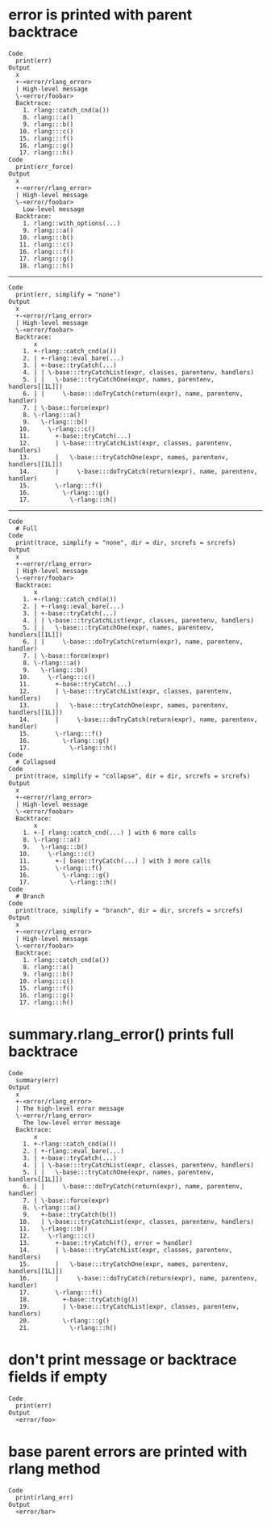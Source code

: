 # error is printed with parent backtrace

    Code
      print(err)
    Output
      x
      +-<error/rlang_error>
      | High-level message
      \-<error/foobar>
      Backtrace:
        1. rlang::catch_cnd(a())
        8. rlang:::a()
        9. rlang:::b()
       10. rlang:::c()
       15. rlang:::f()
       16. rlang:::g()
       17. rlang:::h()
    Code
      print(err_force)
    Output
      x
      +-<error/rlang_error>
      | High-level message
      \-<error/foobar>
        Low-level message
      Backtrace:
        1. rlang::with_options(...)
        9. rlang:::a()
       10. rlang:::b()
       11. rlang:::c()
       16. rlang:::f()
       17. rlang:::g()
       18. rlang:::h()

---

    Code
      print(err, simplify = "none")
    Output
      x
      +-<error/rlang_error>
      | High-level message
      \-<error/foobar>
      Backtrace:
           x
        1. +-rlang::catch_cnd(a())
        2. | +-rlang::eval_bare(...)
        3. | +-base::tryCatch(...)
        4. | | \-base:::tryCatchList(expr, classes, parentenv, handlers)
        5. | |   \-base:::tryCatchOne(expr, names, parentenv, handlers[[1L]])
        6. | |     \-base:::doTryCatch(return(expr), name, parentenv, handler)
        7. | \-base::force(expr)
        8. \-rlang:::a()
        9.   \-rlang:::b()
       10.     \-rlang:::c()
       11.       +-base::tryCatch(...)
       12.       | \-base:::tryCatchList(expr, classes, parentenv, handlers)
       13.       |   \-base:::tryCatchOne(expr, names, parentenv, handlers[[1L]])
       14.       |     \-base:::doTryCatch(return(expr), name, parentenv, handler)
       15.       \-rlang:::f()
       16.         \-rlang:::g()
       17.           \-rlang:::h()

---

    Code
      # Full
    Code
      print(trace, simplify = "none", dir = dir, srcrefs = srcrefs)
    Output
      x
      +-<error/rlang_error>
      | High-level message
      \-<error/foobar>
      Backtrace:
           x
        1. +-rlang::catch_cnd(a())
        2. | +-rlang::eval_bare(...)
        3. | +-base::tryCatch(...)
        4. | | \-base:::tryCatchList(expr, classes, parentenv, handlers)
        5. | |   \-base:::tryCatchOne(expr, names, parentenv, handlers[[1L]])
        6. | |     \-base:::doTryCatch(return(expr), name, parentenv, handler)
        7. | \-base::force(expr)
        8. \-rlang:::a()
        9.   \-rlang:::b()
       10.     \-rlang:::c()
       11.       +-base::tryCatch(...)
       12.       | \-base:::tryCatchList(expr, classes, parentenv, handlers)
       13.       |   \-base:::tryCatchOne(expr, names, parentenv, handlers[[1L]])
       14.       |     \-base:::doTryCatch(return(expr), name, parentenv, handler)
       15.       \-rlang:::f()
       16.         \-rlang:::g()
       17.           \-rlang:::h()
    Code
      # Collapsed
    Code
      print(trace, simplify = "collapse", dir = dir, srcrefs = srcrefs)
    Output
      x
      +-<error/rlang_error>
      | High-level message
      \-<error/foobar>
      Backtrace:
           x
        1. +-[ rlang::catch_cnd(...) ] with 6 more calls
        8. \-rlang:::a()
        9.   \-rlang:::b()
       10.     \-rlang:::c()
       11.       +-[ base::tryCatch(...) ] with 3 more calls
       15.       \-rlang:::f()
       16.         \-rlang:::g()
       17.           \-rlang:::h()
    Code
      # Branch
    Code
      print(trace, simplify = "branch", dir = dir, srcrefs = srcrefs)
    Output
      x
      +-<error/rlang_error>
      | High-level message
      \-<error/foobar>
      Backtrace:
        1. rlang::catch_cnd(a())
        8. rlang:::a()
        9. rlang:::b()
       10. rlang:::c()
       15. rlang:::f()
       16. rlang:::g()
       17. rlang:::h()

# summary.rlang_error() prints full backtrace

    Code
      summary(err)
    Output
      x
      +-<error/rlang_error>
      | The high-level error message
      \-<error/rlang_error>
        The low-level error message
      Backtrace:
           x
        1. +-rlang::catch_cnd(a())
        2. | +-rlang::eval_bare(...)
        3. | +-base::tryCatch(...)
        4. | | \-base:::tryCatchList(expr, classes, parentenv, handlers)
        5. | |   \-base:::tryCatchOne(expr, names, parentenv, handlers[[1L]])
        6. | |     \-base:::doTryCatch(return(expr), name, parentenv, handler)
        7. | \-base::force(expr)
        8. \-rlang:::a()
        9.   +-base::tryCatch(b())
       10.   | \-base:::tryCatchList(expr, classes, parentenv, handlers)
       11.   \-rlang:::b()
       12.     \-rlang:::c()
       13.       +-base::tryCatch(f(), error = handler)
       14.       | \-base:::tryCatchList(expr, classes, parentenv, handlers)
       15.       |   \-base:::tryCatchOne(expr, names, parentenv, handlers[[1L]])
       16.       |     \-base:::doTryCatch(return(expr), name, parentenv, handler)
       17.       \-rlang:::f()
       18.         +-base::tryCatch(g())
       19.         | \-base:::tryCatchList(expr, classes, parentenv, handlers)
       20.         \-rlang:::g()
       21.           \-rlang:::h()

# don't print message or backtrace fields if empty

    Code
      print(err)
    Output
      <error/foo>

# base parent errors are printed with rlang method

    Code
      print(rlang_err)
    Output
      <error/bar>

